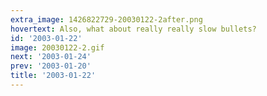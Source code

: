 ```yaml
---
extra_image: 1426822729-20030122-2after.png
hovertext: Also, what about really really slow bullets?
id: '2003-01-22'
image: 20030122-2.gif
next: '2003-01-24'
prev: '2003-01-20'
title: '2003-01-22'
---
```

